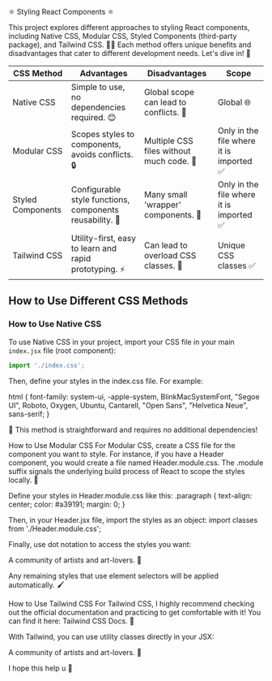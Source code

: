 ⚛️ Styling React Components ⚛️

This project explores different approaches to styling React components, including Native CSS, Modular CSS, Styled Components (third-party package), and Tailwind CSS. 🎨✨ 
Each method offers unique benefits and disadvantages that cater to different development needs. Let's dive in! 🚀

| CSS Method         | Advantages                                                     | Disadvantages                            | Scope                                   |
|--------------------|----------------------------------------------------------------|------------------------------------------|-------------------------------------------------|
| Native CSS         | Simple to use, no dependencies required. 😊                   | Global scope can lead to conflicts. 🔻   | Global 🌐
| Modular CSS        | Scopes styles to components, avoids conflicts. 🔒             | Multiple CSS files without much code. 🔻 | Only in the file where it is imported ✅
| Styled Components  | Configurable style functions, components reusability. 🐸      | Many small 'wrapper' components. 🔻      | Only in the file where it is imported ✅
| Tailwind CSS       | Utility-first, easy to learn and rapid prototyping. ⚡        | Can lead to overload CSS classes. 🔻     | Unique CSS classes ✅

## How to Use Different CSS Methods

### How to Use Native CSS
To use Native CSS in your project, import your CSS file in your main `index.jsx` file (root component):

```javascript
import './index.css';
```
Then, define your styles in the index.css file. For example:

html {
  font-family: system-ui, -apple-system, BlinkMacSystemFont, "Segoe UI", Roboto,
    Oxygen, Ubuntu, Cantarell, "Open Sans", "Helvetica Neue", sans-serif;
}

🌟 This method is straightforward and requires no additional dependencies!

How to Use Modular CSS
For Modular CSS, create a CSS file for the component you want to style. 
For instance, if you have a Header component, you would create a file named Header.module.css. 
The .module suffix signals the underlying build process of React to scope the styles locally. 🎨

Define your styles in Header.module.css like this:
.paragraph {
  text-align: center;
  color: #a39191;
  margin: 0;
}

Then, in your Header.jsx file, import the styles as an object:
import classes from './Header.module.css';

Finally, use dot notation to access the styles you want:
<p className={classes.paragraph}>A community of artists and art-lovers. 🎉</p>
Any remaining styles that use element selectors will be applied automatically. 🖌️

How to Use Tailwind CSS
For Tailwind CSS, I highly recommend checking out the official documentation and practicing to get comfortable with it! You can find it here: Tailwind CSS Docs. 🚀

With Tailwind, you can use utility classes directly in your JSX:
<div className="text-center text-gray-600">
  <p>A community of artists and art-lovers. 🎨</p>
</div>

I hope this help u 🐸
